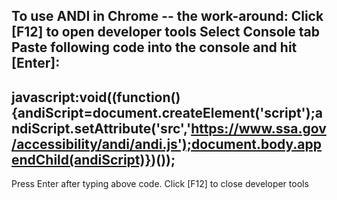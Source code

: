 To use ANDI in Chrome -- the work-around:
Click [F12] to open developer tools
Select Console tab
Paste following code into the console and hit [Enter]:
-----
javascript:void((function(){andiScript=document.createElement('script');andiScript.setAttribute('src','https://www.ssa.gov/accessibility/andi/andi.js');document.body.appendChild(andiScript)})());
-----
Press Enter after typing above code.
Click [F12] to close developer tools
